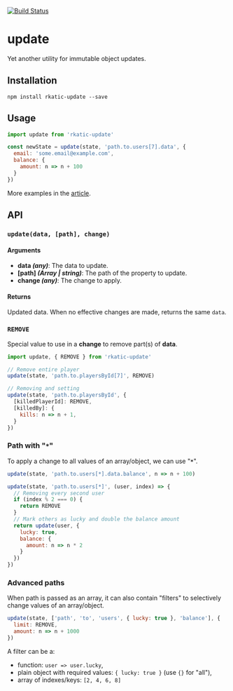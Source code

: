 [![Build Status](https://travis-ci.org/blazing-edge-labs/update.svg?branch=master)](https://travis-ci.org/blazing-edge-labs/update)

# update

Yet another utility for immutable object updates.

## Installation

`npm install rkatic-update --save`

## Usage

```js
import update from 'rkatic-update'

const newState = update(state, 'path.to.users[7].data', {
  email: 'some.email@example.com',
  balance: {
    amount: n => n + 100
  }
})
```

More examples in the [article](https://blog.blazingedge.io/immutable-update/).

## API

### `update(data, [path], change)`

#### Arguments

* **data *(any)***: The data to update.
* **[path] *(Array | string)***: The path of the property to update.
* **change *(any)***: The change to apply.

#### Returns

Updated data. When no effective changes are made, returns the same `data`.

### `REMOVE`

Special value to use in a **change** to remove part(s) of **data**.

```js
import update, { REMOVE } from 'rkatic-update'

// Remove entire player
update(state, 'path.to.playersById[7]', REMOVE)

// Removing and setting
update(state, 'path.to.playersById', {
  [killedPlayerId]: REMOVE,
  [killedBy]: {
    kills: n => n + 1,
  }
})
```

### Path with "**`*`**"

To apply a change to all values of an array/object, we can use "**`*`**".

```js
update(state, 'path.to.users[*].data.balance', n => n + 100)

update(state, 'path.to.users[*]', (user, index) => {
  // Removing every second user
  if (index % 2 === 0) {
    return REMOVE
  }
  // Mark others as lucky and double the balance amount
  return update(user, {
    lucky: true,
    balance: {
      amount: n => n * 2
    }
  })
})
```

### Advanced paths

When path is passed as an array, it can also contain "filters" to selectively change values of an array/object.

```js
update(state, ['path', 'to', 'users', { lucky: true }, 'balance'], {
  limit: REMOVE,
  amount: n => n + 1000
})
```

A filter can be a:
  * function: `user => user.lucky`,
  * plain object with required values: `{ lucky: true }` (use `{}` for "all"),
  * array of indexes/keys: `[2, 4, 6, 8]`
